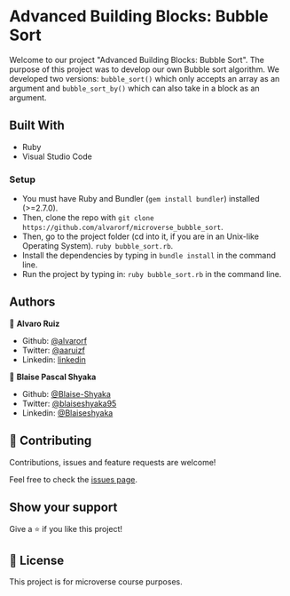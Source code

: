# Advanced Building Blocks: Bubble Sort

Welcome to our project "Advanced Building Blocks: Bubble Sort". The purpose of this project was to develop our own Bubble sort algorithm. We developed two versions: `bubble_sort()` which only accepts an array as an argument and `bubble_sort_by()` which can also take in a block as an argument.

## Built With

- Ruby
- Visual Studio Code

### Setup

- You must have Ruby and Bundler (`gem install bundler`) installed (>=2.7.0).
- Then, clone the repo with `git clone https://github.com/alvarorf/microverse_bubble_sort`.
- Then, go to the project folder (cd into it, if you are in an Unix-like Operating System).
`ruby bubble_sort.rb`.
- Install the dependencies by typing in `bundle install` in the command line.
- Run the project by typing in: `ruby bubble_sort.rb` in the command line.

## Authors

👤 **Alvaro Ruiz**

- Github: [@alvarorf](https://github.com/alvarorf)
- Twitter: [@aaruizf](https://twitter.com/aaruizf)
- Linkedin: [linkedin](https://www.linkedin.com/in/alvaro-r-22810915a/)

👤 **Blaise Pascal Shyaka**

- Github: [@Blaise-Shyaka](https://github.com/Blaise-Shyaka)
- Twitter: [@blaiseshyaka95](https://twitter.com/blaiseshyaka95)
- Linkedin: [@Blaiseshyaka](https://www.linkedin.com/blaise-pascal-shyaka-b1340b111/)

## 🤝 Contributing

Contributions, issues and feature requests are welcome!

Feel free to check the [issues page](issues/).

## Show your support

Give a ⭐️ if you like this project!


## 📝 License

This project is for microverse course purposes.